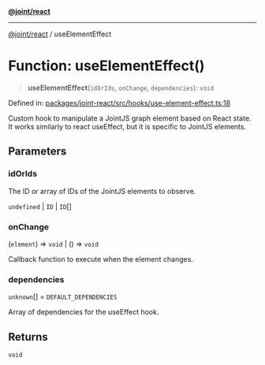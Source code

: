 [**@joint/react**](../README.md)

***

[@joint/react](../README.md) / useElementEffect

# Function: useElementEffect()

> **useElementEffect**(`idOrIds`, `onChange`, `dependencies`): `void`

Defined in: [packages/joint-react/src/hooks/use-element-effect.ts:18](https://github.com/samuelgja/joint/blob/e106840dde5e040ebb90e3a712443b6737a1bf58/packages/joint-react/src/hooks/use-element-effect.ts#L18)

Custom hook to manipulate a JointJS graph element based on React state.
It works similarly to react useEffect, but it is specific to JointJS elements.

## Parameters

### idOrIds

The ID or array of IDs of the JointJS elements to observe.

`undefined` | `ID` | `ID`[]

### onChange

(`element`) => `void` \| () => `void`

Callback function to execute when the element changes.

### dependencies

`unknown`[] = `DEFAULT_DEPENDENCIES`

Array of dependencies for the useEffect hook.

## Returns

`void`
